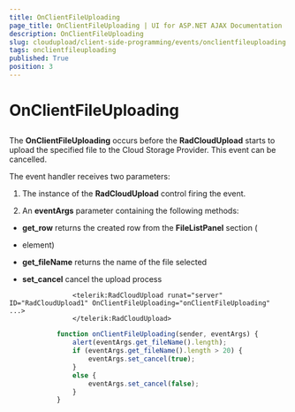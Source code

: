 ```yaml
---
title: OnClientFileUploading
page_title: OnClientFileUploading | UI for ASP.NET AJAX Documentation
description: OnClientFileUploading
slug: cloudupload/client-side-programming/events/onclientfileuploading
tags: onclientfileuploading
published: True
position: 3
---
```


# OnClientFileUploading



## 

The __OnClientFileUploading__ occurs before the __RadCloudUpload__ starts to upload the specified file to the Cloud Storage Provider. This event can be cancelled.

The event handler receives two parameters:

1. The instance of the __RadCloudUpload__ control firing the event.

1. An __eventArgs__ parameter containing the following methods:

* __get_row__ returns the created row from the __FileListPanel__ section (<LI> element)

* __get_fileName__ returns the name of the file selected

* __set_cancel__ cancel the upload process

````ASPNET
	            <telerik:RadCloudUpload runat="server" ID="RadCloudUpload1" OnClientFileUploading="onClientFileUploading" ...>
	            </telerik:RadCloudUpload>
````



````JavaScript
	        function onClientFileUploading(sender, eventArgs) {
	            alert(eventArgs.get_fileName().length);
	            if (eventArgs.get_fileName().length > 20) {
	                eventArgs.set_cancel(true);
	            }
	            else {
	                eventArgs.set_cancel(false);
	            }
	        }
````


